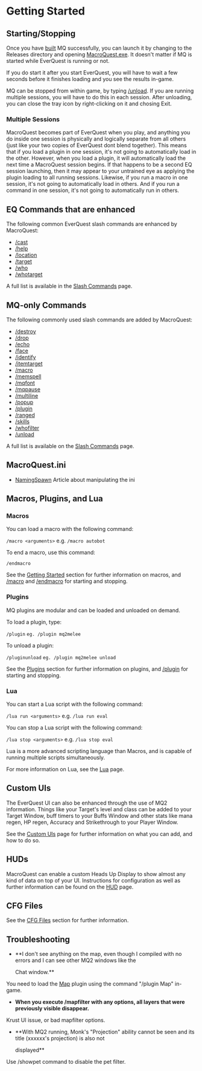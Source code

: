 # Getting Started

## Starting/Stopping

Once you have [built](building.md) MQ successfully, you can launch it by changing to the Releases directory and opening [MacroQuest.exe](./macroquest-launcher.md). It doesn't matter if MQ is started while EverQuest is running or not.

If you do start it after you start EverQuest, you will have to wait a few seconds before it finishes loading and you see the results in-game.

MQ can be stopped from within game, by typing [/unload](../reference/commands/unload.md). If you are running multiple sessions, you will have to do this in each session. After unloading, you can close the tray icon by right-clicking on it and chosing Exit.

### Multiple Sessions

MacroQuest becomes part of EverQuest when you play, and anything you do inside one session is physically and logically separate from all others (just like your two copies of EverQuest dont blend together). This means that if you load a plugin in one session, it's not going to automatically load in the other. However, when you load a plugin, it will automatically load the next time a MacroQuest session begins. If that happens to be a second EQ session launching, then it may appear to your untrained eye as applying the plugin loading to all running sessions. Likewise, if you run a macro in one session, it's not going to automatically load in others. And if you run a command in one session, it's not going to automatically run in others.

## EQ Commands that are enhanced

The following common EverQuest slash commands are enhanced by MacroQuest:

* [/cast](../reference/commands/cast.md)
* [/help](../reference/commands/help.md)
* [/location](../reference/commands/location.md)
* [/target](../reference/commands/mqtarget.md)
* [/who](../reference/commands/who.md)
* [/whotarget](../reference/commands/whotarget.md)

A full list is available in the [Slash Commands](../reference/commands/) page.

## MQ-only Commands

The following commonly used slash commands are added by MacroQuest:

* [/destroy](../reference/commands/destroy.md)
* [/drop](../reference/commands/drop.md)
* [/echo](../reference/commands/echo.md)
* [/face](../reference/commands/face.md)
* [/identify](../reference/commands/identify.md)
* [/itemtarget](../reference/commands/itemtarget.md)
* [/macro](../reference/commands/macro.md)
* [/memspell](../reference/commands/memspell.md)
* [/mqfont](../plugins/core-plugins/chatwnd/mqfont.md)
* [/mqpause](../reference/commands/mqpause.md)
* [/multiline](../reference/commands/multiline.md)
* [/popup](../reference/commands/popup.md)
* [/plugin](../reference/commands/plugin.md)
* [/ranged](../reference/commands/ranged.md)
* [/skills](../reference/commands/skills.md)
* [/whofilter](../reference/commands/whofilter.md)
* [/unload](../reference/commands/unload.md)

A full list is available on the [Slash Commands](../reference/commands/) page.

## MacroQuest.ini

* [NamingSpawn](features/namingspawn.md) Article about manipulating the ini

## Macros, Plugins, and Lua

### Macros

You can load a macro with the following command:

`/macro <arguments>` e.g. `/macro autobot`

To end a macro, use this command:

`/endmacro`

See the [Getting Started](../macros/getting-started.md) section for further information on macros, and [/macro](../reference/commands/macro.md) and [/endmacro](../reference/commands/endmacro.md) for starting and stopping.

### Plugins

MQ plugins are modular and can be loaded and unloaded on demand.

To load a plugin, type:

`/plugin`
`eg. /plugin mq2melee`

To unload a plugin:

`/pluginunload`
`eg. /plugin mq2melee unload`

See the [Plugins](../plugins/README.md) section for further information on plugins, and [/plugin](../reference/commands/plugin.md) for starting and stopping.

### Lua

You can start a Lua script with the following command:

`/lua run <arguments>` e.g. `/lua run eval`

You can stop a Lua script with the following command:

`/lua stop <arguments>` e.g. `/lua stop eval`

Lua is a more advanced scripting language than Macros, and is capable of running multiple scripts simultaneously.

For more information on Lua, see the [Lua](../lua/README.md) page.

## Custom UIs

The EverQuest UI can also be enhanced through the use of MQ2 information. Things like your Target's level and class can be added to your Target Window, buff timers to your Buffs Window and other stats like mana regen, HP regen, Accuracy and Strikethrough to your Player Window.

See the [Custom UIs](./features/custom-uis.md) page for further information on what you can add, and how to do so.

## HUDs

MacroQuest can enable a custom Heads Up Display to show almost any kind of data on top of your UI. Instructions for configuration as well as further information can be found on the [HUD](../plugins/core-plugins/hud/) page.

## CFG Files

See the [CFG Files](./features/cfg-files.md) section for further information.

## Troubleshooting

* \*\*I don't see anything on the map, even though I compiled with no errors and I can see other MQ2 windows like the

  Chat window.\*\*

You need to load the [Map](../plugins/core-plugins/map/) plugin using the command "/plugin Map" in-game.

* **When you execute /mapfilter with any options, all layers that were previously visible disappear.**

Krust UI issue, or bad mapfilter options.

* \*\*With MQ2 running, Monk's "Projection" ability cannot be seen and its title (xxxxxx's projection) is also not

  displayed\*\*

Use /showpet command to disable the pet filter.

